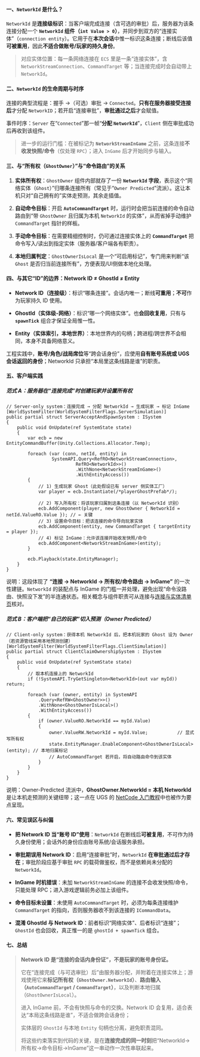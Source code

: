 #### 一、`NetworkId` 是什么？

`NetworkId` 是**连接级标识**：当客户端完成连接（含可选的审批）后，服务器为该条连接分配一个 **`NetworkId` 组件（`int Value > 0`）**，并同步到双方的“连接实体”（`connection entity`）。它用于在**本次会话**中惟一标识这条连接；断线后该值**可被重用**，因此**不适合做账号/玩家的持久身份**。

> 对应实体位置：每一条网络连接在 `ECS` 里是一条“连接实体”，含 `NetworkStreamConnection`、`CommandTarget` 等；当连接完成时会自动带上 `NetworkId`。

#### 二、`NetworkId` 的**生命周期与时序**

连接的典型流程是：握手 →（可选）审批 → `Connected`。**只有在服务器接受连接后**才分配 `NetworkID`；若开启“连接审批”，**审批通过之后**才会赋值。

事件时序：`Server` 在“`Connected`”那一帧“**分配 `NetworkId`**”，`Client` 侧在审批成功后再收到该组件。

> 进一步的运行门槛：在被标记为 **`NetworkStreamInGame`** 之前，这条连接**不收发快照/命令**（仅处理 `RPC`）；进入 `InGame` 后才开始同步与输入。

#### 三、与“所有权（`GhostOwner`）”与“命令路由”的关系

1. **实体所有权**：`GhostOwner` 组件内部就存了一份 **`NetworkId` 字段**，表示这个“网络实体（`Ghost`）”归哪条连接所有（常见于“`Owner Predicted`”流派）。这让本机只对“自己拥有的”实体走预测，其余走插值。
    
2. **自动命令目标**：开启 **`AutoCommandTarget`** 时，运行时会把当前连接的命令自动路由到“带 `GhostOwner` 且归属为本机 `NetworkId` 的实体”，从而省掉手动维护 `CommandTarget` 指针的样板。
    
3. **手动命令目标**：在需要精细控制时，仍可通过连接实体上的 **`CommandTarget`** 把命令写入/读出到指定实体（服务器/客户端各有职责）。
    
4. **本地归属判定**：`GhostOwnerIsLocal` 是一个“可启用标记”，专门用来判断“该 `Ghost` 是否归当前连接所有”，方便表现/UI侧做本地化处理。    

#### 四、与其它“ID”的边界：Network ID ≠ GhostId ≠ Entity

- **Network ID（连接级）**：标识“哪条连接”。会话内唯一；断线**可重用**；**不可**作为玩家持久 ID 使用。
    
- **GhostId（实体级-网络）**：标识“哪一个网络实体”。也**会回收复用**，只有与 **`spawnTick`** 组合才保证全局惟一性。
    
- **Entity（实体索引，本地世界）**：本地世界内的句柄；跨进程/跨世界不会相同，本身不具备网络意义。
    
工程实践中，**账号/角色/战局席位**等“跨会话身份”，应使用**自有账号系统或 UGS 会话返回的身份**；NetworkId 只承担“本局里这条线路是谁”的职责。

#### 五、客户端实践

##### 范式 A：服务器在“连接完成”时创建玩家并设置所有权
```
// Server-only system：连接完成 → 分配 NetworkId → 生成玩家 → 标记 InGame
[WorldSystemFilter(WorldSystemFilterFlags.ServerSimulation)]
public partial struct ServerAcceptAndSpawnSystem : ISystem
{
    public void OnUpdate(ref SystemState state)
    {
        var ecb = new EntityCommandBuffer(Unity.Collections.Allocator.Temp);

        foreach (var (conn, netId, entity) in
                 SystemAPI.Query<RefRO<NetworkStreamConnection>,
		                  RefRO<NetworkId>>()
                          .WithNone<NetworkStreamInGame>()
                          .WithEntityAccess())
        {
            // 1) 生成玩家 Ghost（此处假设已有 server 侧实体工厂）
            var player = ecb.Instantiate(/*playerGhostPrefab*/);

            // 2) 写入所有权：将该玩家归属到这条连接（以 NetworkId 识别）
            ecb.AddComponent(player, new GhostOwner { NetworkId = netId.ValueRO.Value }); // ← 关键
            // 3) 设置命令目标：把该连接的命令导向玩家实体
            ecb.AddComponent(entity, new CommandTarget { targetEntity = player });
            // 4) 标记 InGame：允许该连接开始收发快照/命令
            ecb.AddComponent<NetworkStreamInGame>(entity);
        }

        ecb.Playback(state.EntityManager);
    }
}
```
说明：这段体现了 **“连接 → NetworkId → 所有权/命令路由 → InGame”** 的一次性建链。`NetworkId` 的装配点与 InGame 的门槛一并处理，避免出现“命令没路由、快照没下发”的半连通状态。相关概念与组件职责可从连接与[连接与实体清单页](https://docs.unity3d.com/Packages/com.unity.netcode%401.3/manual/network-connection.html)核对。

##### 范式 B：客户端把“自己的玩家”切入预测（Owner Predicted）
```
// Client-only system：获得本机 NetworkId 后，把本机玩家的 Ghost 设为 Owner（若资源管线采用本地预测创建）
[WorldSystemFilter(WorldSystemFilterFlags.ClientSimulation)]
public partial struct ClientClaimOwnershipSystem : ISystem
{
    public void OnUpdate(ref SystemState state)
    {
        // 取本机连接上的 NetworkId
        if (!SystemAPI.TryGetSingleton<NetworkId>(out var myId)) return;

        foreach (var (owner, entity) in SystemAPI
            .Query<RefRW<GhostOwner>>()
            .WithNone<GhostOwnerIsLocal>()
            .WithEntityAccess())
        {
            if (owner.ValueRO.NetworkId == myId.Value)
            {
                owner.ValueRW.NetworkId = myId.Value;           // 显式写所有权
                state.EntityManager.EnableComponent<GhostOwnerIsLocal>(entity); // 本地归属标记
                // AutoCommandTarget 若开启，将自动路由命令到该实体
            }
        }
    }
}
```

说明：Owner-Predicted 流派中，**GhostOwner.NetworkId = 本机 NetworkId** 是让本机走预测的关键纽带；这一点在 UGS 的 [NetCode 入门教程](https://docs.unity.com/ugs/en-us/manual/mps-sdk/manual/build-with-netcode-for-entities?utm_source=chatgpt.com)中也被作为要点呈现。

#### 六、常见误区与纠偏

- **把 Network ID 当“账号 ID”使用**：`NetworkId` 在断线后**可被复用**，不可作为持久身份使用；会话外的身份应由账号系统/会话服务承担。
    
- **审批期误用 Network ID**：启用“连接审批”时，`NetworkId` **在审批通过后才存在**；审批阶段应基于审批 `RPC` 的载荷做鉴权，而不是依赖尚未分配的 `NetworkId`。
    
- **InGame 时机错误**：未加 `NetworkStreamInGame` 的连接不会收发快照/命令，只能处理 RPC；进入游戏逻辑前务必加上该组件。
    
- **命令目标未设置**：未使用 `AutoCommandTarget` 时，必须为每条连接维护 `CommandTarget` 的指向，否则服务器收不到该连接的 `ICommandData`。
    
- **混淆 GhostId 与 Network ID**：前者标识“网络实体”、后者标识“连接”；`GhostId` 也会回收，真正惟一的是 `ghostId + spawnTick` 组合。

#### 七、总结

> **Network ID 是“连接的会话内身份证”，不是玩家的账号身份证。** 
> 
> 它在“连接完成（与可选审批）后”由服务器分配，并附着在连接实体上；游戏使用它来**标记所有权（`GhostOwner.NetworkId`）**、**路由输入（`AutoCommandTarget` / `CommandTarget`）**，以及判断本地归属（`GhostOwnerIsLocal`）。
> 
> 进入 InGame 前，不会有快照与命令的交换。Network ID 会复用，适合表达“本局这条线路是谁”，不适合做跨会话身份；
> 
> 实体层的 `GhostId` 与本地 `Entity` 句柄也分离，避免职责混同。
> 
> 将这些约束落实到代码的关键，是在**连接完成的同一时刻**把“NetworkId→所有权→命令目标→InGame”这一串动作一次性串联起来。